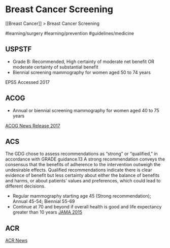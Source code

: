 # Breast Cancer Screening
[[Breast Cancer]] > Breast Cancer Screening

#learning/surgery
#learning/prevention
#guidelines/medicine

## USPSTF
* Grade B: Recommended, High certainty of moderate net benefit OR moderate certainty of substantial benefit
* Biennial screening mammography for women aged 50 to 74 years

EPSS Accessed 2017

## ACOG
* Annual or biennial screening mammography for women aged 40 to 75 years

[ACOG News Release 2017](https://m.acog.org/About-ACOG/News-Room/News-Releases/2017/ACOG-Revises-Breast-Cancer-Screening-Guidance--ObGyns-Promote-Shared-Decision-Making?IsMobileSet=true)
## ACS
The GDG chose to assess recommendations as “strong” or “qualified,” in accordance with GRADE guidance.13 A strong recommendation conveys the consensus that the benefits of adherence to the intervention outweigh the undesirable effects. Qualified recommendations indicate there is clear evidence of benefit but less certainty about either the balance of benefits and harms, or about patients’ values and preferences, which could lead to different decisions.

* Regular mammography starting age 45 (Strong recommendation); Annual 45-54; Biennial 55-69
* Continue at 70 and beyond if overall health is good and life expectancy greater than 10 years
[JAMA 2015](http://jamanetwork.com/journals/jama/fullarticle/2463262)

## ACR
[ACR News](https://www.acr.org/About-Us/Media-Center/Press-Releases/2015-Press-Releases/20151020-ACR-SBI-Recommend-Mammography-at-Age-40)